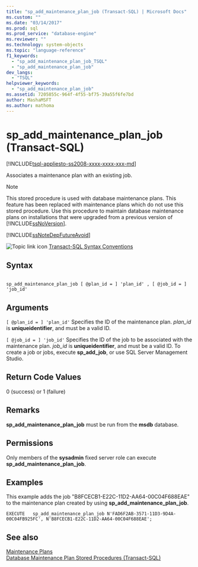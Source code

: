 ```yaml
---
title: "sp_add_maintenance_plan_job (Transact-SQL) | Microsoft Docs"
ms.custom: ""
ms.date: "03/14/2017"
ms.prod: sql
ms.prod_service: "database-engine"
ms.reviewer: ""
ms.technology: system-objects
ms.topic: "language-reference"
f1_keywords: 
  - "sp_add_maintenance_plan_job_TSQL"
  - "sp_add_maintenance_plan_job"
dev_langs: 
  - "TSQL"
helpviewer_keywords: 
  - "sp_add_maintenance_plan_job"
ms.assetid: 7205855c-964f-4f55-bf75-39a55f6fe7bd
author: MashaMSFT
ms.author: mathoma
---
```

# sp_add_maintenance_plan_job (Transact-SQL)
[!INCLUDE[tsql-appliesto-ss2008-xxxx-xxxx-xxx-md](../../includes/tsql-appliesto-ss2008-xxxx-xxxx-xxx-md.md)]

  Associates a maintenance plan with an existing job.  
  
> [!NOTE]  
>  This stored procedure is used with database maintenance plans. This feature has been replaced with maintenance plans which do not use this stored procedure. Use this procedure to maintain database maintenance plans on installations that were upgraded from a previous version of [!INCLUDE[ssNoVersion](../../includes/ssnoversion-md.md)].  
  
 [!INCLUDE[ssNoteDepFutureAvoid](../../includes/ssnotedepfutureavoid-md.md)]  
  
 ![Topic link icon](../../database-engine/configure-windows/media/topic-link.gif "Topic link icon") [Transact-SQL Syntax Conventions](../../t-sql/language-elements/transact-sql-syntax-conventions-transact-sql.md)  
  
## Syntax  
  
```  
  
sp_add_maintenance_plan_job [ @plan_id = ] 'plan_id' , [ @job_id = ] 'job_id'  
```  
  
## Arguments  
`[ @plan_id = ] 'plan_id'`
 Specifies the ID of the maintenance plan. *plan_id* is **uniqueidentifier**, and must be a valid ID.  
  
`[ @job_id = ] 'job_id'`
 Specifies the ID of the job to be associated with the maintenance plan. *job_id* is **uniqueidentifier**, and must be a valid ID. To create a job or jobs, execute **sp_add_job**, or use SQL Server Management Studio.  
  
## Return Code Values  
 0 (success) or 1 (failure)  
  
## Remarks  
 **sp_add_maintenance_plan_job** must be run from the **msdb** database.  
  
## Permissions  
 Only members of the **sysadmin** fixed server role can execute **sp_add_maintenance_plan_job**.  
  
## Examples  
 This example adds the job "B8FCECB1-E22C-11D2-AA64-00C04F688EAE" to the maintenance plan created by using **sp_add_maintenance_plan_job**.  
  
```  
EXECUTE   sp_add_maintenance_plan_job N'FAD6F2AB-3571-11D3-9D4A-00C04FB925FC', N'B8FCECB1-E22C-11D2-AA64-00C04F688EAE';  
```  
  
## See also  
 [Maintenance Plans](../../relational-databases/maintenance-plans/maintenance-plans.md)   
 [Database Maintenance Plan Stored Procedures &#40;Transact-SQL&#41;](../../relational-databases/system-stored-procedures/database-maintenance-plan-stored-procedures-transact-sql.md)  
  
  
